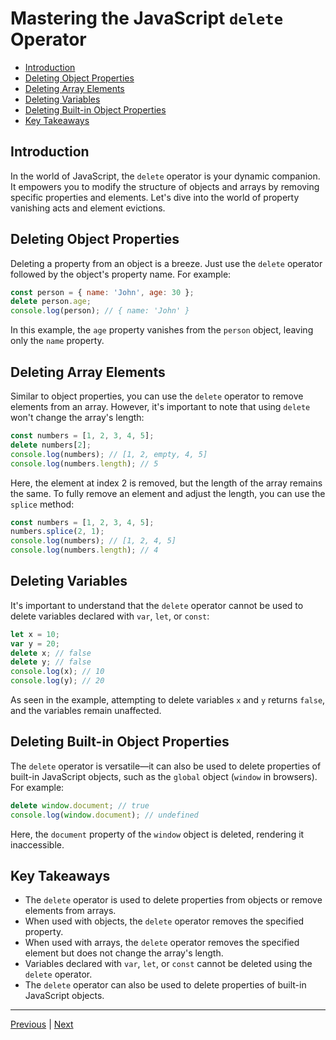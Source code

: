 <!-- omit in toc -->
# Mastering the JavaScript `delete` Operator

- [Introduction](#introduction)
- [Deleting Object Properties](#deleting-object-properties)
- [Deleting Array Elements](#deleting-array-elements)
- [Deleting Variables](#deleting-variables)
- [Deleting Built-in Object Properties](#deleting-built-in-object-properties)
- [Key Takeaways](#key-takeaways)


## Introduction

In the world of JavaScript, the `delete` operator is your dynamic companion. It empowers you to modify the structure of objects and arrays by removing specific properties and elements. Let's dive into the world of property vanishing acts and element evictions.

## Deleting Object Properties

Deleting a property from an object is a breeze. Just use the `delete` operator followed by the object's property name. For example:

```javascript
const person = { name: 'John', age: 30 };
delete person.age;
console.log(person); // { name: 'John' }
```

In this example, the `age` property vanishes from the `person` object, leaving only the `name` property.

## Deleting Array Elements

Similar to object properties, you can use the `delete` operator to remove elements from an array. However, it's important to note that using `delete` won't change the array's length:

```javascript
const numbers = [1, 2, 3, 4, 5];
delete numbers[2];
console.log(numbers); // [1, 2, empty, 4, 5]
console.log(numbers.length); // 5
```

Here, the element at index 2 is removed, but the length of the array remains the same. To fully remove an element and adjust the length, you can use the `splice` method:

```javascript
const numbers = [1, 2, 3, 4, 5];
numbers.splice(2, 1);
console.log(numbers); // [1, 2, 4, 5]
console.log(numbers.length); // 4
```

## Deleting Variables

It's important to understand that the `delete` operator cannot be used to delete variables declared with `var`, `let`, or `const`:

```javascript
let x = 10;
var y = 20;
delete x; // false
delete y; // false
console.log(x); // 10
console.log(y); // 20
```

As seen in the example, attempting to delete variables `x` and `y` returns `false`, and the variables remain unaffected.

## Deleting Built-in Object Properties

The `delete` operator is versatile—it can also be used to delete properties of built-in JavaScript objects, such as the `global` object (`window` in browsers). For example:

```javascript
delete window.document; // true
console.log(window.document); // undefined
```

Here, the `document` property of the `window` object is deleted, rendering it inaccessible.

## Key Takeaways

- The `delete` operator is used to delete properties from objects or remove elements from arrays.
- When used with objects, the `delete` operator removes the specified property.
- When used with arrays, the `delete` operator removes the specified element but does not change the array's length.
- Variables declared with `var`, `let`, or `const` cannot be deleted using the `delete` operator.
- The `delete` operator can also be used to delete properties of built-in JavaScript objects.

---

[Previous](./in-operator.md) | [Next]()